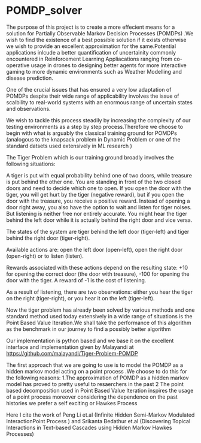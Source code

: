 # POMDP_solver
The purpose of this project is to create a more effecient means for a  solution for Partially Observable Markov Decision Processes (POMDPs) .We wish to find the existence of a best possible solution if it exists otherwise we wish to provide an excellent approximation for the same.Potential applications inlcude a better quantification of uncertainity commonly encountered in Reinforcement Learning Appliacations ranging from co-operative usage in drones to designing better agents for more interactive gaming to more dynamic environments such as Weather Modelling and disease prediction.

One of the crucial issues that has ensured a very low adaptation of POMDPs despite their wide range of applicability involves the issue of scalbility to real-world systems with an enormous range of uncertain states and observations.

We wish to tackle this process steadily by increasing the complexity of our testing environments as a step by step process.Therefore we choose to begin with what is arguably the classical training ground for POMDPs (analogous to the knapsack problem in Dynamic Problem or one of the standard datsets used extensively in ML research )

The Tiger Problem which is our training ground broadly involves the following situations:

A tiger is put with equal probability behind one of two doors, while treasure is put behind the other one. You are standing in front of the two closed doors and need to decide which one to open. If you open the door with the tiger, you will get hurt by the tiger (negative reward), but if you open the door with the treasure, you receive a positive reward. Instead of opening a door right away, you also have the option to wait and listen for tiger noises. But listening is neither free nor entirely accurate. You might hear the tiger behind the left door while it is actually behind the right door and vice versa.

The states of the system are tiger behind the left door (tiger-left) and tiger behind the right door (tiger-right).

Available actions are: open the left door (open-left), open the right door (open-right) or to listen (listen).

Rewards associated with these actions depend on the resulting state: +10 for opening the correct door (the door with treasure), -100 for opening the door with the tiger. A reward of -1 is the cost of listening.

As a result of listening, there are two observations: either you hear the tiger on the right (tiger-right), or you hear it on the left (tiger-left). 

Now the tiger problem has already been solved by various methods and one standard method used today extensively in a wide range of situations is the Point Based Value Iteration.We shall take the performance of this algorithm as the benchmark in our journey to find a possibly better algorithm 

Our implementation is python based and we base it on the excellent  interface and implementation given by Malayandi at https://github.com/malayandi/Tiger-Problem-POMDP

The first approach that we are going to use is to model the POMDP as a hidden markov model acting on a point process .We choose to do this for the following reasons:
1.The approximation of POMDP as a hidden markov model has proved to pretty useful to resaerchers in the past
2 The point based decomposition used in Point Based Value Iteration inspires the usage of a point process moreover considering the dependence on the past histories we prefer a self exciting or Hawkes Process

Here I cite the work of Peng Li et.al (Infinite Hidden Semi-Markov Modulated InteractionPoint Process ) and Srikanta Bedathur et.al (Discovering Topical Interactions in Text-based Cascades using Hidden Markov Hawkes Processes)



